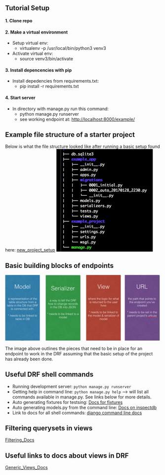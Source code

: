 ## Tutorial Setup
#### 1. Clone repo 
#### 2. Make a virtual environment 
- Setup virtual env: 
  - virtualenv -p /usr/local/bin/python3 venv3  
- Activate virtual env: 
  - source venv3/bin/activate 
  
#### 3. Install depencencies with pip
- Install depedencies from requirements.txt: 
  - pip install -r requirements.txt  
  
#### 4. Start server
- In directory with manage.py run this command: 
  - python manage.py runserver 
  - see working endpoint at: [http://localhost:8000/example/](http://localhost:8000/example/)
    
## Example file structure of a starter project
Below is what the file structure looked like after running a basic setup found here: [new_project_setup](http://www.django-rest-framework.org/tutorial/quickstart/) 
![tree structure of project](./images_readme/file_structure.png?raw=true "Optional Title")

## Basic building blocks of endpoints 
![tree structure of project](./images_readme/DRFpieces.png?raw=true "Optional Title")

The image above outlines the pieces that need to be in place for an endpoint to work in the DRF assuming that the basic setup of the project has already been done.

## Useful DRF shell commands 
- Running development server: ```python manage.py runserver```
- Getting help in command line: ```python manage.py help``` --> will list all commands available in manage.py. See links below for more details.
- Auto generating fixtures for testsing: [Docs for fixtures](http://django-testing-docs.readthedocs.io/en/latest/fixtures.html)
- Auto generating models.py from the command line: [Docs on inspectdb](https://docs.djangoproject.com/en/1.10/howto/legacy-databases/)
- Link to docs for all shell commands: [django command line docs](https://docs.djangoproject.com/en/1.10/ref/django-admin/)


## Filtering querysets in views 
[Filtering_Docs](http://www.django-rest-framework.org/api-guide/filtering/)

## Useful links to docs about views in DRF 
[Generic_Views_Docs](http://www.django-rest-framework.org/api-guide/generic-views/#concrete-view-classes)
  
